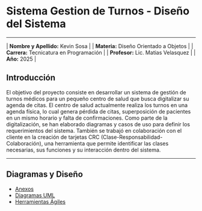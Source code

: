 # Sistema Gestion de Turnos - Diseño del Sistema

---

| **Nombre y Apellido:** Kevin Sosa   |
| **Materia:** Diseño Orientado a Objetos   |
| **Carrera:** Tecnicatura en Programación |
| **Profesor:** Lic. Matias Velasquez |
| **Año:** 2025               |

## Introducción

El objetivo del proyecto consiste en desarrollar un sistema de gestión de turnos médicos para un pequeño centro de salud que busca digitalizar su agenda de citas. El centro de salud actualmente realiza los turnos en una agenda física, lo cual genera pérdida de citas, superposición de pacientes en un mismo horario y falta de confirmaciones.
Como parte de la digitalización, se han elaborado diagramas y casos de uso para definir los requerimientos del sistema. También se trabajó en colaboración con el cliente en la creación de tarjetas CRC (Clase-Responsabilidad-Colaboración), una herramienta que permite identificar las clases necesarias, sus funciones y su interacción dentro del sistema.

---

## Diagramas y Diseño

-  [Anexos](Archivos%20Actividad%201/anexos.md)
-  [Diagramas UML](Archivos%20Actividad%202/Diagramas%20UML.md)
-  [Herramientas Ágiles](Archivos%20Actividad%202/herramientas_agile.md)


